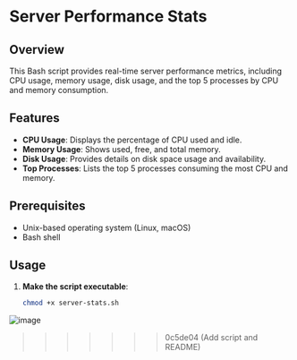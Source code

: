 
# Server Performance Stats

## Overview

This Bash script provides real-time server performance metrics, including CPU usage, memory usage, disk usage, and the top 5 processes by CPU and memory consumption.

## Features

- **CPU Usage**: Displays the percentage of CPU used and idle.
- **Memory Usage**: Shows used, free, and total memory.
- **Disk Usage**: Provides details on disk space usage and availability.
- **Top Processes**: Lists the top 5 processes consuming the most CPU and memory.

## Prerequisites

- Unix-based operating system (Linux, macOS)
- Bash shell

## Usage

1. **Make the script executable**:
   ```bash
   chmod +x server-stats.sh


![image](https://github.com/user-attachments/assets/ca4f13b0-c2c3-4294-accc-350207193070)
>>>>>>> 0c5de04 (Add script and README)
